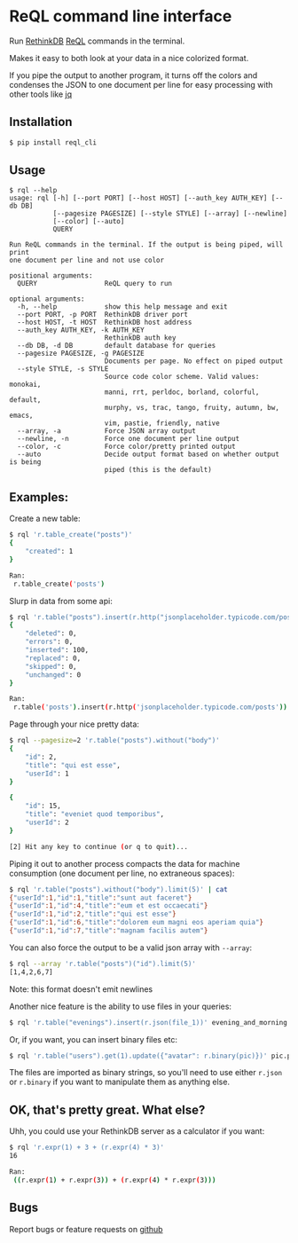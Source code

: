 # ReQL command line interface

Run [RethinkDB](http://rethinkdb.com/) [ReQL](http://rethinkdb.com/docs/introduction-to-reql/) commands in the terminal.

Makes it easy to both look at your data in a nice colorized format.

If you pipe the output to another program, it turns off the colors and
condenses the JSON to one document per line for easy processing with
other tools like [jq](http://stedolan.github.io/jq/)

## Installation

```bash
$ pip install reql_cli
```

## Usage

```
$ rql --help
usage: rql [-h] [--port PORT] [--host HOST] [--auth_key AUTH_KEY] [--db DB]
           [--pagesize PAGESIZE] [--style STYLE] [--array] [--newline]
           [--color] [--auto]
           QUERY

Run ReQL commands in the terminal. If the output is being piped, will print
one document per line and not use color

positional arguments:
  QUERY                 ReQL query to run

optional arguments:
  -h, --help            show this help message and exit
  --port PORT, -p PORT  RethinkDB driver port
  --host HOST, -t HOST  RethinkDB host address
  --auth_key AUTH_KEY, -k AUTH_KEY
                        RethinkDB auth key
  --db DB, -d DB        default database for queries
  --pagesize PAGESIZE, -g PAGESIZE
                        Documents per page. No effect on piped output
  --style STYLE, -s STYLE
                        Source code color scheme. Valid values: monokai,
                        manni, rrt, perldoc, borland, colorful, default,
                        murphy, vs, trac, tango, fruity, autumn, bw, emacs,
                        vim, pastie, friendly, native
  --array, -a           Force JSON array output
  --newline, -n         Force one document per line output
  --color, -c           Force color/pretty printed output
  --auto                Decide output format based on whether output is being
                        piped (this is the default)
```

## Examples:

Create a new table:

```bash
$ rql 'r.table_create("posts")'
{
    "created": 1
}

Ran:
 r.table_create('posts')
```

Slurp in data from some api:

```bash
$ rql 'r.table("posts").insert(r.http("jsonplaceholder.typicode.com/posts"))'
{
    "deleted": 0,
    "errors": 0,
    "inserted": 100,
    "replaced": 0,
    "skipped": 0,
    "unchanged": 0
}

Ran:
 r.table('posts').insert(r.http('jsonplaceholder.typicode.com/posts'))
```

Page through your nice pretty data:

```bash
$ rql --pagesize=2 'r.table("posts").without("body")'
{
    "id": 2,
    "title": "qui est esse",
    "userId": 1
}

{
    "id": 15,
    "title": "eveniet quod temporibus",
    "userId": 2
}

[2] Hit any key to continue (or q to quit)...
```

Piping it out to another process compacts the data for machine
consumption (one document per line, no extraneous spaces):

```bash
$ rql 'r.table("posts").without("body").limit(5)' | cat
{"userId":1,"id":1,"title":"sunt aut faceret"}
{"userId":1,"id":4,"title":"eum et est occaecati"}
{"userId":1,"id":2,"title":"qui est esse"}
{"userId":1,"id":6,"title":"dolorem eum magni eos aperiam quia"}
{"userId":1,"id":7,"title":"magnam facilis autem"}
```

You can also force the output to be a valid json array with `--array`:

```bash
$ rql --array 'r.table("posts")("id").limit(5)'
[1,4,2,6,7]
```

Note: this format doesn't emit newlines

Another nice feature is the ability to use files in your queries:

```bash
$ rql 'r.table("evenings").insert(r.json(file_1))' evening_and_morning.json
```

Or, if you want, you can insert binary files etc:

```bash
$ rql 'r.table("users").get(1).update({"avatar": r.binary(pic)})' pic.png
```

The files are imported as binary strings, so you'll need to use either
`r.json` or `r.binary` if you want to manipulate them as anything else.

## OK, that's pretty great. What else?

Uhh, you could use your RethinkDB server as a calculator if you want:

```bash
$ rql 'r.expr(1) + 3 + (r.expr(4) * 3)'
16

Ran:
 ((r.expr(1) + r.expr(3)) + (r.expr(4) * r.expr(3)))
```

## Bugs

Report bugs or feature requests on
[github](http://github.com/deontologician/reql_cli/issues)
